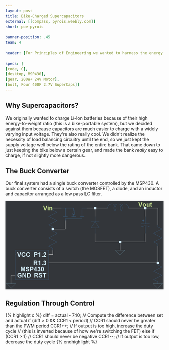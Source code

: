 ```yaml
---
layout: post
title: Bike-Charged Supercapacitors
external: [[compass, pyrois.weebly.com]]
short: poe-pyrois

banner-position: .45
team: 4

header: [For Principles of Engineering we wanted to harness the energy of a human pedaling a bike.,'And we wanted to be efficient about it, so we wanted to manage the power storage ourselves. We also wanted to charge USB devices from whatever energy storage unit we ended up using. None of us knew anything about what building this would involve, so it took us about a month to realize that we wanted to charge a bank of supercapacitors and build a 5V switching regulator.']

specs: [
[code, C],
[desktop, MSP430],
[gear, 200W+ 24V Motor],
[bolt, Four 400F 2.7V SuperCaps]]
---
```


## Why Supercapacitors?
We originally wanted to charge Li-Ion batteries because of their high energy-to-weight ratio (this is a bike-portable system), but we decided against them because capacitors are much easier to charge with a widely varying input voltage. They're also really cool. We didn't realize the necessity of load balancing circuitry until the end, so we just kept the supply voltage well below the rating of the entire bank. That came down to just keeping the bike below a certain gear, and made the bank _really_ easy to charge, if not slightly more dangerous.

## The Buck Converter
Our final system had a single buck converter controlled by the MSP430. A buck converter consists of a switch (the MOSFET), a diode, and an inductor and capacitor arranged as a low pass LC filter.

![The most interesting part of the system](/img/poe-pyrois/buck.png)

## Regulation Through Control
{% highlight c %}
diff = actual - 740; // Compute the difference between set and actual
if (diff > 0 && CCR1 < period) // CCR1 should never be greater than the PWM period
	CCR1++;	// If output is too high, increase the duty cycle
			// (this is inverted because of how we're switching the FET)
else if (CCR1 > 1) // CCR1 should never be negative
	CCR1--; // If output is too low, decrease the duty cycle
{% endhighlight %}